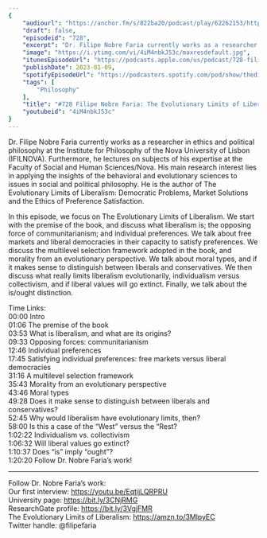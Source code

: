 ```yaml
---
{
	"audiourl": "https://anchor.fm/s/822ba20/podcast/play/62262153/https%3A%2F%2Fd3ctxlq1ktw2nl.cloudfront.net%2Fstaging%2F2022-11-15%2F3d5a10bd-ac3f-769e-143d-bfe480120b9c.m4a",
	"draft": false,
	"episodeid": "728",
	"excerpt": "Dr. Filipe Nobre Faria currently works as a researcher in ethics and political philosophy at the Institute for Philosophy of the Nova University of Lisbon (IFILNOVA). Furthermore, he lectures on subjects of his expertise at the Faculty of Social and Human Sciences/Nova. His main research interest lies in applying the insights of the behavioral and evolutionary sciences to issues in social and political philosophy. He is the author of The Evolutionary Limits of Liberalism: Democratic Problems, Market Solutions and the Ethics of Preference Satisfaction.",
	"image": "https://i.ytimg.com/vi/4iM4nbkJ53c/maxresdefault.jpg",
	"itunesEpisodeUrl": "https://podcasts.apple.com/us/podcast/728-filipe-nobre-faria-the-evolutionary-limits/id1451347236?i=1000593308511&uo=4",
	"publishDate": 2023-01-09,
	"spotifyEpisodeUrl": "https://podcasters.spotify.com/pod/show/thedissenter/episodes/728-Filipe-Nobre-Faria-The-Evolutionary-Limits-of-Liberalism-e1saje9",
	"tags": [
		"Philosophy"
	],
	"title": "#728 Filipe Nobre Faria: The Evolutionary Limits of Liberalism",
	"youtubeid": "4iM4nbkJ53c"
}
---
```

Dr. Filipe Nobre Faria currently works as a researcher in ethics and political philosophy at the Institute for Philosophy of the Nova University of Lisbon (IFILNOVA). Furthermore, he lectures on subjects of his expertise at the Faculty of Social and Human Sciences/Nova. His main research interest lies in applying the insights of the behavioral and evolutionary sciences to issues in social and political philosophy. He is the author of The Evolutionary Limits of Liberalism: Democratic Problems, Market Solutions and the Ethics of Preference Satisfaction.

In this episode, we focus on The Evolutionary Limits of Liberalism. We start with the premise of the book, and discuss what liberalism is; the opposing force of communitarianism; and individual preferences. We talk about free markets and liberal democracies in their capacity to satisfy preferences. We discuss the multilevel selection framework adopted in the book, and morality from an evolutionary perspective. We talk about moral types, and if it makes sense to distinguish between liberals and conservatives. We then discuss what really limits liberalism evolutionarily, individualism versus collectivism, and if liberal values will go extinct. Finally, we talk about the is/ought distinction.

Time Links:  
<time>00:00</time> Intro  
<time>01:06</time> The premise of the book  
<time>03:53</time> What is liberalism, and what are its origins?  
<time>09:33</time> Opposing forces: communitarianism  
<time>12:46</time> Individual preferences  
<time>17:45</time> Satisfying individual preferences: free markets versus liberal democracies  
<time>31:16</time> A multilevel selection framework  
<time>35:43</time> Morality from an evolutionary perspective  
<time>43:46</time> Moral types  
<time>49:28</time> Does it make sense to distinguish between liberals and conservatives?  
<time>52:45</time> Why would liberalism have evolutionary limits, then?  
<time>58:00</time> Is this a case of the “West” versus the “Rest?  
<time>1:02:22</time> Individualism vs. collectivism  
<time>1:06:32</time> Will liberal values go extinct?  
<time>1:10:37</time> Does “is” imply “ought”?  
<time>1:20:20</time> Follow Dr. Nobre Faria’s work!

---

Follow Dr. Nobre Faria’s work:  
Our first interview: https://youtu.be/EqtijLQRPRU  
University page: https://bit.ly/3CNjRMG  
ResearchGate profile: https://bit.ly/3VgjFMR  
The Evolutionary Limits of Liberalism: https://amzn.to/3MlpyEC  
Twitter handle: @filipefaria
